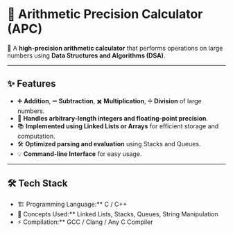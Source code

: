 # 🧮 Arithmetic Precision Calculator (APC)

🚀 A **high-precision arithmetic calculator** that performs operations on large numbers using **Data Structures and Algorithms (DSA)**.

---

## ✨ Features
- ➕ **Addition**, ➖ **Subtraction**, ✖️ **Multiplication**, ➗ **Division** of large numbers.
- 🔢 **Handles arbitrary-length integers and floating-point precision**.
- 📚 **Implemented using Linked Lists or Arrays** for efficient storage and computation.
- 🛠️ **Optimized parsing and evaluation** using Stacks and Queues.
- 💡 **Command-line Interface** for easy usage.

---

## 🛠 Tech Stack
- 🏗 Programming Language:** C / C++
- 📂 Concepts Used:** Linked Lists, Stacks, Queues, String Manipulation
- ⚡ Compilation:** GCC / Clang / Any C Compiler



